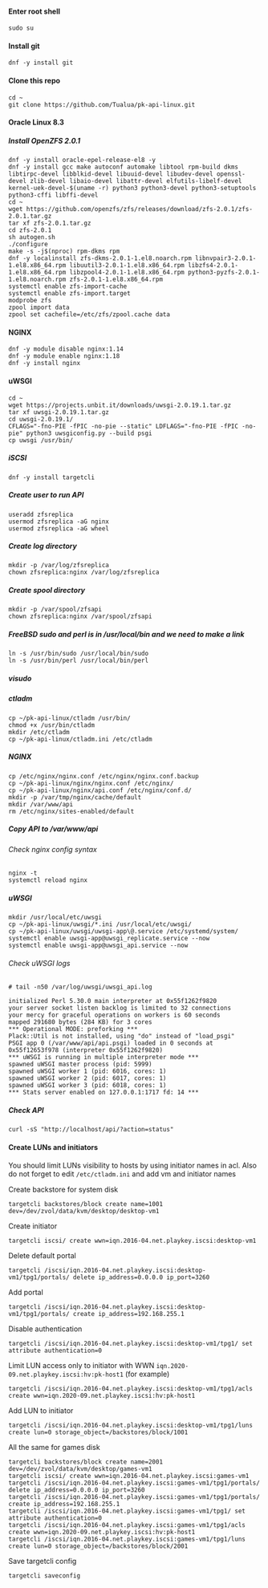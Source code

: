
#### Enter root shell

    sudo su

#### Install git

    dnf -y install git

#### Clone this repo
    cd ~
    git clone https://github.com/Tualua/pk-api-linux.git

#### Oracle Linux 8.3


##### Install OpenZFS 2.0.1

    dnf -y install oracle-epel-release-el8 -y
    dnf -y install gcc make autoconf automake libtool rpm-build dkms libtirpc-devel libblkid-devel libuuid-devel libudev-devel openssl-devel zlib-devel libaio-devel libattr-devel elfutils-libelf-devel kernel-uek-devel-$(uname -r) python3 python3-devel python3-setuptools python3-cffi libffi-devel
    cd ~
    wget https://github.com/openzfs/zfs/releases/download/zfs-2.0.1/zfs-2.0.1.tar.gz
    tar xf zfs-2.0.1.tar.gz
    cd zfs-2.0.1
    sh autogen.sh
    ./configure
    make -s -j$(nproc) rpm-dkms rpm
    dnf -y localinstall zfs-dkms-2.0.1-1.el8.noarch.rpm libnvpair3-2.0.1-1.el8.x86_64.rpm libuutil3-2.0.1-1.el8.x86_64.rpm libzfs4-2.0.1-1.el8.x86_64.rpm libzpool4-2.0.1-1.el8.x86_64.rpm python3-pyzfs-2.0.1-1.el8.noarch.rpm zfs-2.0.1-1.el8.x86_64.rpm
    systemctl enable zfs-import-cache
    systemctl enable zfs-import.target
    modprobe zfs
    zpool import data
    zpool set cachefile=/etc/zfs/zpool.cache data

#### NGINX

    dnf -y module disable nginx:1.14
    dnf -y module enable nginx:1.18
    dnf -y install nginx

#### uWSGI

    cd ~
    wget https://projects.unbit.it/downloads/uwsgi-2.0.19.1.tar.gz
    tar xf uwsgi-2.0.19.1.tar.gz
    cd uwsgi-2.0.19.1/
    CFLAGS="-fno-PIE -fPIC -no-pie --static" LDFLAGS="-fno-PIE -fPIC -no-pie" python3 uwsgiconfig.py --build psgi
    cp uwsgi /usr/bin/

##### iSCSI

    dnf -y install targetcli

##### Create user to run API

    useradd zfsreplica
    usermod zfsreplica -aG nginx
    usermod zfsreplica -aG wheel

##### Create log directory

    mkdir -p /var/log/zfsreplica
    chown zfsreplica:nginx /var/log/zfsreplica

##### Create spool directory

    mkdir -p /var/spool/zfsapi
    chown zfsreplica:nginx /var/spool/zfsapi

##### FreeBSD sudo and perl is in /usr/local/bin and we need to make a link

    ln -s /usr/bin/sudo /usr/local/bin/sudo
    ln -s /usr/bin/perl /usr/local/bin/perl
    
##### visudo



##### ctladm

    cp ~/pk-api-linux/ctladm /usr/bin/
    chmod +x /usr/bin/ctladm
    mkdir /etc/ctladm
    cp ~/pk-api-linux/ctladm.ini /etc/ctladm
    
##### NGINX

    cp /etc/nginx/nginx.conf /etc/nginx/nginx.conf.backup
    cp ~/pk-api-linux/nginx/nginx.conf /etc/nginx/
    cp ~/pk-api-linux/nginx/api.conf /etc/nginx/conf.d/
    mkdir -p /var/tmp/nginx/cache/default
    mkdir /var/www/api
    rm /etc/nginx/sites-enabled/default

##### Copy API to /var/www/api
    
###### Check nginx config syntax    
    
    nginx -t
    systemctl reload nginx
        
##### uWSGI
    mkdir /usr/local/etc/uwsgi
    cp ~/pk-api-linux/uwsgi/*.ini /usr/local/etc/uwsgi/
    cp ~/pk-api-linux/uwsgi/uwsgi-app\@.service /etc/systemd/system/
    systemctl enable uwsgi-app@uwsgi_replicate.service --now
    systemctl enable uwsgi-app@uwsgi_api.service --now

###### Check uWSGI logs

    # tail -n50 /var/log/uwsgi/uwsgi_api.log

    initialized Perl 5.30.0 main interpreter at 0x55f1262f9820
    your server socket listen backlog is limited to 32 connections
    your mercy for graceful operations on workers is 60 seconds
    mapped 291680 bytes (284 KB) for 3 cores
    *** Operational MODE: preforking ***
    Plack::Util is not installed, using "do" instead of "load_psgi"
    PSGI app 0 (/var/www/api/api.psgi) loaded in 0 seconds at 0x55f12653f978 (interpreter 0x55f1262f9820)
    *** uWSGI is running in multiple interpreter mode ***
    spawned uWSGI master process (pid: 5999)
    spawned uWSGI worker 1 (pid: 6016, cores: 1)
    spawned uWSGI worker 2 (pid: 6017, cores: 1)
    spawned uWSGI worker 3 (pid: 6018, cores: 1)
    *** Stats server enabled on 127.0.0.1:1717 fd: 14 ***

##### Check API

    curl -sS "http://localhost/api/?action=status"

#### Create LUNs and initiators

You should limit LUNs visibility to hosts by using initiator names in acl. Also do not forget to edit `/etc/ctladm.ini` and add vm and initiator names

Create backstore for system disk

    targetcli backstores/block create name=1001 dev=/dev/zvol/data/kvm/desktop/desktop-vm1
    
Create initiator

    targetcli iscsi/ create wwn=iqn.2016-04.net.playkey.iscsi:desktop-vm1
    
Delete default portal

    targetcli /iscsi/iqn.2016-04.net.playkey.iscsi:desktop-vm1/tpg1/portals/ delete ip_address=0.0.0.0 ip_port=3260
    
Add portal

    targetcli /iscsi/iqn.2016-04.net.playkey.iscsi:desktop-vm1/tpg1/portals/ create ip_address=192.168.255.1
    
Disable authentication

    targetcli /iscsi/iqn.2016-04.net.playkey.iscsi:desktop-vm1/tpg1/ set attribute authentication=0
    
Limit LUN access only to initiator with WWN `iqn.2020-09.net.playkey.iscsi:hv:pk-host1` (for example)

    targetcli /iscsi/iqn.2016-04.net.playkey.iscsi:desktop-vm1/tpg1/acls create wwn=iqn.2020-09.net.playkey.iscsi:hv:pk-host1

Add LUN to initiator

    targetcli /iscsi/iqn.2016-04.net.playkey.iscsi:desktop-vm1/tpg1/luns create lun=0 storage_object=/backstores/block/1001

All the same for games disk

    targetcli backstores/block create name=2001 dev=/dev/zvol/data/kvm/desktop/games-vm1
    targetcli iscsi/ create wwn=iqn.2016-04.net.playkey.iscsi:games-vm1
    targetcli /iscsi/iqn.2016-04.net.playkey.iscsi:games-vm1/tpg1/portals/ delete ip_address=0.0.0.0 ip_port=3260
    targetcli /iscsi/iqn.2016-04.net.playkey.iscsi:games-vm1/tpg1/portals/ create ip_address=192.168.255.1
    targetcli /iscsi/iqn.2016-04.net.playkey.iscsi:games-vm1/tpg1/ set attribute authentication=0
    targetcli /iscsi/iqn.2016-04.net.playkey.iscsi:games-vm1/tpg1/acls create wwn=iqn.2020-09.net.playkey.iscsi:hv:pk-host1
    targetcli /iscsi/iqn.2016-04.net.playkey.iscsi:games-vm1/tpg1/luns create lun=0 storage_object=/backstores/block/2001
    
Save targetcli config

    targetcli saveconfig
